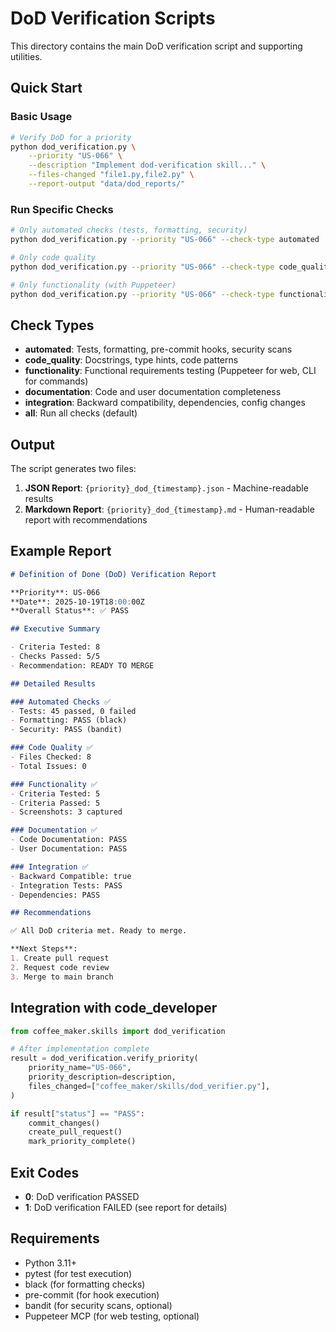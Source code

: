 # DoD Verification Scripts

This directory contains the main DoD verification script and supporting utilities.

## Quick Start

### Basic Usage

```bash
# Verify DoD for a priority
python dod_verification.py \
    --priority "US-066" \
    --description "Implement dod-verification skill..." \
    --files-changed "file1.py,file2.py" \
    --report-output "data/dod_reports/"
```

### Run Specific Checks

```bash
# Only automated checks (tests, formatting, security)
python dod_verification.py --priority "US-066" --check-type automated

# Only code quality
python dod_verification.py --priority "US-066" --check-type code_quality

# Only functionality (with Puppeteer)
python dod_verification.py --priority "US-066" --check-type functionality --app-url "http://localhost:8501"
```

## Check Types

- **automated**: Tests, formatting, pre-commit hooks, security scans
- **code_quality**: Docstrings, type hints, code patterns
- **functionality**: Functional requirements testing (Puppeteer for web, CLI for commands)
- **documentation**: Code and user documentation completeness
- **integration**: Backward compatibility, dependencies, config changes
- **all**: Run all checks (default)

## Output

The script generates two files:

1. **JSON Report**: `{priority}_dod_{timestamp}.json` - Machine-readable results
2. **Markdown Report**: `{priority}_dod_{timestamp}.md` - Human-readable report with recommendations

## Example Report

```markdown
# Definition of Done (DoD) Verification Report

**Priority**: US-066
**Date**: 2025-10-19T18:00:00Z
**Overall Status**: ✅ PASS

## Executive Summary

- Criteria Tested: 8
- Checks Passed: 5/5
- Recommendation: READY TO MERGE

## Detailed Results

### Automated Checks ✅
- Tests: 45 passed, 0 failed
- Formatting: PASS (black)
- Security: PASS (bandit)

### Code Quality ✅
- Files Checked: 8
- Total Issues: 0

### Functionality ✅
- Criteria Tested: 5
- Criteria Passed: 5
- Screenshots: 3 captured

### Documentation ✅
- Code Documentation: PASS
- User Documentation: PASS

### Integration ✅
- Backward Compatible: true
- Integration Tests: PASS
- Dependencies: PASS

## Recommendations

✅ All DoD criteria met. Ready to merge.

**Next Steps**:
1. Create pull request
2. Request code review
3. Merge to main branch
```

## Integration with code_developer

```python
from coffee_maker.skills import dod_verification

# After implementation complete
result = dod_verification.verify_priority(
    priority_name="US-066",
    priority_description=description,
    files_changed=["coffee_maker/skills/dod_verifier.py"],
)

if result["status"] == "PASS":
    commit_changes()
    create_pull_request()
    mark_priority_complete()
```

## Exit Codes

- **0**: DoD verification PASSED
- **1**: DoD verification FAILED (see report for details)

## Requirements

- Python 3.11+
- pytest (for test execution)
- black (for formatting checks)
- pre-commit (for hook execution)
- bandit (for security scans, optional)
- Puppeteer MCP (for web testing, optional)
